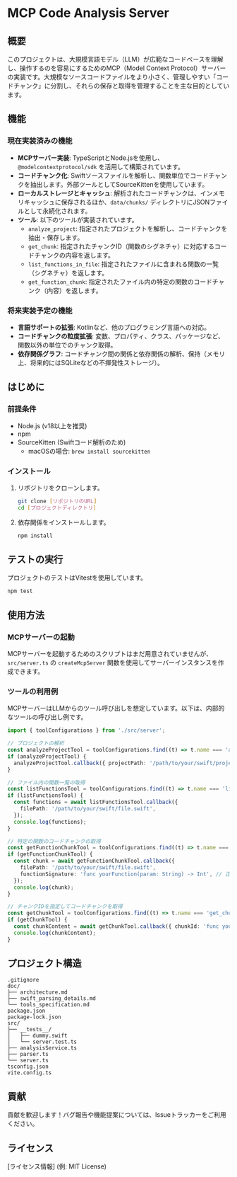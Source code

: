 # MCP Code Analysis Server

## 概要

このプロジェクトは、大規模言語モデル（LLM）が広範なコードベースを理解し、操作するのを容易にするためのMCP（Model Context Protocol）サーバーの実装です。大規模なソースコードファイルをより小さく、管理しやすい「コードチャンク」に分割し、それらの保存と取得を管理することを主な目的としています。

## 機能

### 現在実装済みの機能

- **MCPサーバー実装**: TypeScriptとNode.jsを使用し、`@modelcontextprotocol/sdk` を活用して構築されています。
- **コードチャンク化**: Swiftソースファイルを解析し、関数単位でコードチャンクを抽出します。外部ツールとしてSourceKittenを使用しています。
- **ローカルストレージとキャッシュ**: 解析されたコードチャンクは、インメモリキャッシュに保存されるほか、`data/chunks/` ディレクトリにJSONファイルとして永続化されます。
- **ツール**: 以下のツールが実装されています。
  - `analyze_project`: 指定されたプロジェクトを解析し、コードチャンクを抽出・保存します。
  - `get_chunk`: 指定されたチャンクID（関数のシグネチャ）に対応するコードチャンクの内容を返します。
  - `list_functions_in_file`: 指定されたファイルに含まれる関数の一覧（シグネチャ）を返します。
  - `get_function_chunk`: 指定されたファイル内の特定の関数のコードチャンク（内容）を返します。

### 将来実装予定の機能

- **言語サポートの拡張**: Kotlinなど、他のプログラミング言語への対応。
- **コードチャンクの粒度拡張**: 変数、プロパティ、クラス、パッケージなど、関数以外の単位でのチャンク取得。
- **依存関係グラフ**: コードチャンク間の関係と依存関係の解析、保持（メモリ上、将来的にはSQLiteなどの不揮発性ストレージ）。

## はじめに

### 前提条件

- Node.js (v18以上を推奨)
- npm
- SourceKitten (Swiftコード解析のため)
  - macOSの場合: `brew install sourcekitten`

### インストール

1.  リポジトリをクローンします。
    ```bash
    git clone [リポジトリのURL]
    cd [プロジェクトディレクトリ]
    ```
2.  依存関係をインストールします。
    ```bash
    npm install
    ```

## テストの実行

プロジェクトのテストはVitestを使用しています。

```bash
npm test
```

## 使用方法

### MCPサーバーの起動

MCPサーバーを起動するためのスクリプトはまだ用意されていませんが、`src/server.ts` の `createMcpServer` 関数を使用してサーバーインスタンスを作成できます。

### ツールの利用例

MCPサーバーはLLMからのツール呼び出しを想定しています。以下は、内部的なツールの呼び出し例です。

```typescript
import { toolConfigurations } from './src/server';

// プロジェクトの解析
const analyzeProjectTool = toolConfigurations.find((t) => t.name === 'analyze_project');
if (analyzeProjectTool) {
  analyzeProjectTool.callback({ projectPath: '/path/to/your/swift/project' });
}

// ファイル内の関数一覧の取得
const listFunctionsTool = toolConfigurations.find((t) => t.name === 'list_functions_in_file');
if (listFunctionsTool) {
  const functions = await listFunctionsTool.callback({
    filePath: '/path/to/your/swift/file.swift',
  });
  console.log(functions);
}

// 特定の関数のコードチャンクの取得
const getFunctionChunkTool = toolConfigurations.find((t) => t.name === 'get_function_chunk');
if (getFunctionChunkTool) {
  const chunk = await getFunctionChunkTool.callback({
    filePath: '/path/to/your/swift/file.swift',
    functionSignature: 'func yourFunction(param: String) -> Int', // 正しいシグネチャを指定
  });
  console.log(chunk);
}

// チャンクIDを指定してコードチャンクを取得
const getChunkTool = toolConfigurations.find((t) => t.name === 'get_chunk');
if (getChunkTool) {
  const chunkContent = await getChunkTool.callback({ chunkId: 'func yourFunction(param:) -> Int' }); // 正しいチャンクIDを指定
  console.log(chunkContent);
}
```

## プロジェクト構造

```
.gitignore
doc/
├── architecture.md
├── swift_parsing_details.md
└── tools_specification.md
package.json
package-lock.json
src/
├── __tests__/
│   ├── dummy.swift
│   └── server.test.ts
├── analysisService.ts
├── parser.ts
└── server.ts
tsconfig.json
vite.config.ts
```

## 貢献

貢献を歓迎します！バグ報告や機能提案については、Issueトラッカーをご利用ください。

## ライセンス

[ライセンス情報] (例: MIT License)
